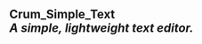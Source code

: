 **Crum_Simple_Text**  
_A simple, lightweight text editor._  
-----------------------------------------------------------------------


